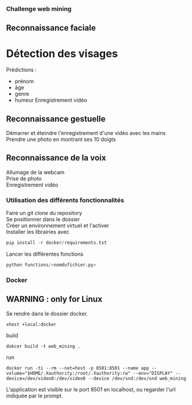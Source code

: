 ### Challenge web mining
## Reconnaissance faciale
# Détection des visages
Prédictions :
- prénom
- âge
- genre
- humeur
Enregistrement vidéo
## Reconnaissance gestuelle
Démarrer et éteindre l'enregistrement d'une vidéo avec les mains  
Prendre une photo en montrant ses 10 doigts  

## Reconnaissance de la voix
Allumage de la webcam  
Prise de photo  
Enregistrement vidéo

### Utilisation des différents fonctionnalités

Faire un git clone du repository  
Se positionner dans le dossier  
Créer un environnement virtuel et l'activer  
Installer les librairies avec  

```python
pip install -r docker/requirements.txt
```
Lancer les différentes fonctions
```python
python functions/<nomdufichier.py>
```

### Docker

## WARNING : only for Linux

Se rendre dans le dossier docker.

```console
xhost +local:docker
```
build
```console
dokcer build -t web_mining .
```
run
```console
docker run -ti --rm --net=host -p 8501:8501 --name app --volume="$HOME/.Xauthority:/root/.Xauthority:rw" --env="DISPLAY" --device=/dev/video0:/dev/video0 --device /dev/snd:/dev/snd web_mining
```

L'application est visible sur le port 8501 en localhost, ou regarder l'url indiquée par le prompt.
